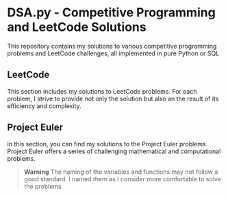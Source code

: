 # DSA.py - Competitive Programming and LeetCode Solutions

This repository contains my solutions to various competitive programming problems and LeetCode challenges, all implemented in pure Python or SQL

## LeetCode

This section includes my solutions to LeetCode problems. For each problem, I strive to provide not only the solution but also an the result of its efficiency and complexity.

## Project Euler

In this section, you can find my solutions to the Project Euler problems. Project Euler offers a series of challenging mathematical and computational problems.

> **Warning**
> The naming of the variables and functions may not follow a good standard.
> I named them as I consider more comfortable to solve the problems
